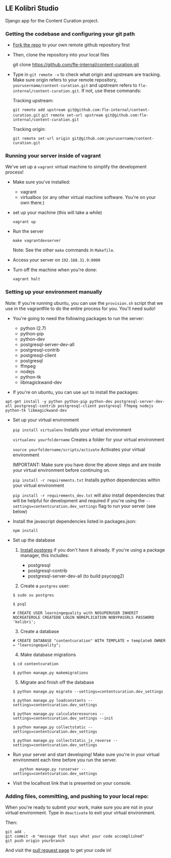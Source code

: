 ## LE Kolibri Studio

Django app for the Content Curation project.

### Getting the codebase and configuring your git path

* [Fork the repo](https://github.com/fle-internal/content-curation) to your own remote github repository first

* Then, clone the repository into your local files

	git clone https://github.com/fle-internal/content-curation.git

* Type in `git remote -v` to check what origin and upstream are tracking. Make sure origin refers to your remote repository, `yourusername/content-curation.git` and upstream refers to `fle-internal/content-curation.git`.
If not, use these commands:

	Tracking upstream:

	`git remote add upstream git@github.com:fle-internal/content-curation.git`
	`git remote set-url upstream git@github.com:fle-internal/content-curation.git`

	Tracking origin:

	`git remote set-url origin git@github.com:yourusername/content-curation.git`

### Running your server inside of vagrant

We've set up a `vagrant` virtual machine to simplify the development process!

* Make sure you've installed:
	- vagrant
	- virtualbox (or any other virtual machine software. You're on your own there.)


* set up your machine (this will take a while)

	`vagrant up`

* Run the server

	`make vagrantdevserver`

	Note: See the other `make` commands in `Makefile`.

* Access your server on `192.168.31.9:8000`


* Turn off the machine when you're done:

	`vagrant halt`

### Setting up your environment manually

Note: If you're running ubuntu, you can use the `provision.sh` script that we use in the vagrantfile to do the entire process for you. You'll need sudo!

* You're going to need the following packages to run the server:
	- python (2.7)
	- python-pip
	- python-dev
	- postgresql-server-dev-all
	- postgresql-contrib
	- postgresql-client
	- postgresql
	- ffmpeg
	- nodejs
	- python-tk
	- libmagickwand-dev


* If you're on ubuntu, you can use `apt` to install the packages:

`apt-get install -y python python-pip python-dev postgresql-server-dev-all postgresql-contrib postgresql-client postgresql ffmpeg nodejs python-tk libmagickwand-dev`

* Set up your virtual environment

	`pip install virtualenv` Installs your virtual environment

	`virtualenv yourfoldername` Creates a folder for your virtual environment

	`source yourfoldername/scripts/activate` Activates your virtual environment

	IMPORTANT: Make sure you have done the above steps and are inside your virtual environment before continuing on.

	`pip install -r requirements.txt` Installs python dependencies within your virtual environment

	`pip install -r requirements_dev.txt` will also install dependencies that will be helpful for development and required if you're using the `--settings=contentcuration.dev_settings` flag to run your server (see below)

*	Install the javascript dependencies listed in packages.json:

	`npm install`

* Set up the database

	1. [Install postgres](https://www.postgresql.org/download/) if you don't have it already. If you're using a package manager, this includes:
		* postgresql
		* postgresql-contrib
		* postgresql-server-dev-all (to build psycopg2)

	2. Create a `postgres` user:

	`$ sudo su postgres`

	`$ psql`

	`# CREATE USER learningequality with NOSUPERUSER INHERIT NOCREATEROLE CREATEDB LOGIN NOREPLICATION NOBYPASSRLS PASSWORD 'kolibri';`

	3. Create a database

	`# CREATE DATABASE "contentcuration" WITH TEMPLATE = template0 OWNER = "learningequality"; `

	4. Make database migrations

	`$ cd contentcuration`

	`$ python manage.py makemigrations`

	5. Migrate and finish off the database

	`$ python manage.py migrate --settings=contentcuration.dev_settings`

	`$ python manage.py loadconstants --settings=contentcuration.dev_settings`

	`$ python manage.py calculateresources --settings=contentcuration.dev_settings --init`

	`$ python manage.py collectstatic --settings=contentcuration.dev_settings`

	`$ python manage.py collectstatic_js_reverse --settings=contentcuration.dev_settings`




* Run your server and start developing! Make sure you're in your virtual environment each time before you run the server.

	`	python manage.py runserver --settings=contentcuration.dev_settings`

* Visit the localhost link that is presented on your console.

### Adding files, committing, and pushing to your local repo:

When you're ready to submit your work, make sure you are not in your virtual environment.
Type in `deactivate` to exit your virtual environment.

Then:

	git add .
	git commit -m "message that says what your code accomplished"
	git push origin yourbranch

And visit the [pull request page](https://github.com/fle-internal/fle-home/pulls) to get your code in!
